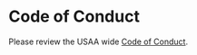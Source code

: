 # Code of Conduct

Please review the USAA wide [Code of Conduct](https://usaa.github.io/#/conduct).
